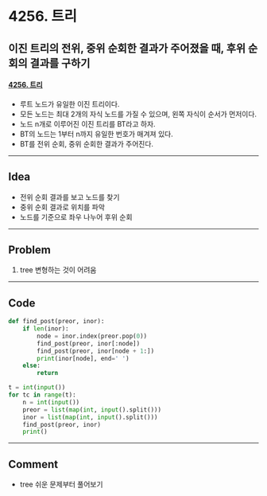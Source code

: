 # 4256. 트리

##  이진 트리의 전위, 중위 순회한 결과가 주어졌을 때, 후위 순회의 결과를 구하기

#### [4256. 트리](https://www.acmicpc.net/problem/4256)

- 루트 노드가 유일한 이진 트리이다. 
- 모든 노드는 최대 2개의 자식 노드를 가질 수 있으며, 왼쪽 자식이 순서가 먼저이다.
- 노드 n개로 이루어진 이진 트리를 BT라고 하자.
- BT의 노드는 1부터 n까지 유일한 번호가 매겨져 있다.
- BT를 전위 순회, 중위 순회한 결과가 주어진다.

------

## Idea

- 전위 순회 결과를 보고 노드를 찾기
- 중위 순회 결과로 위치를 파악
- 노드를 기준으로 좌우 나누어 후위 순회

------

## Problem

1. tree 변형하는 것이 어려움

------

## Code

```python
def find_post(preor, inor):
    if len(inor):
        node = inor.index(preor.pop(0))
        find_post(preor, inor[:node])
        find_post(preor, inor[node + 1:])
        print(inor[node], end=' ')
    else:
        return

t = int(input())
for tc in range(t):
    n = int(input())
    preor = list(map(int, input().split()))
    inor = list(map(int, input().split()))
    find_post(preor, inor)
    print()
```

------

## Comment

- tree 쉬운 문제부터 풀어보기